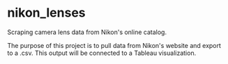 # nikon_lenses
Scraping camera lens data from Nikon's online catalog.

The purpose of this project is to pull data from Nikon's website and export to a .csv. This output will be connected to a Tableau visualization.


